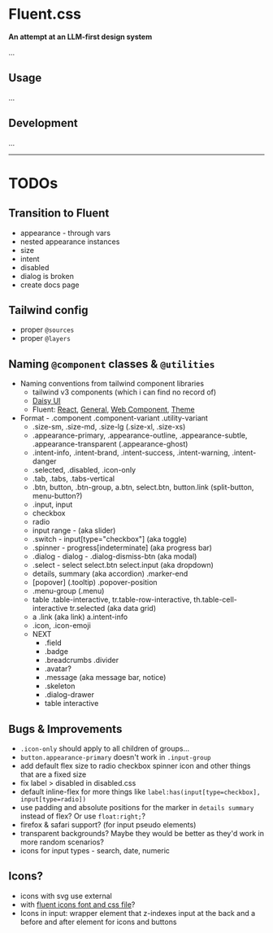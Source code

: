 # Fluent.css

**An attempt at an LLM-first design system**

...

## Usage

...

## Development

...

---

# TODOs

## Transition to Fluent

- appearance - through vars
- nested appearance instances
- size
- intent 
- disabled
- dialog is broken
- create docs page

## Tailwind config
- proper `@sources`
- proper `@layers`

## Naming `@component` classes & `@utilities`

- Naming conventions from tailwind component libraries
  - tailwind v3 components (which i can find no record of)
  - [Daisy UI](https://daisyui.com/)
  - Fluent: [React](https://react.fluentui.dev/), [General](https://fluent2.microsoft.design/), [Web Component](https://web-components.fluentui.dev/), [Theme](https://react.fluentui.dev/iframe.html?viewMode=docs&id=theme-theme-designer--docs)
- Format - .component .component-variant .utility-variant
  - .size-sm, .size-md, .size-lg (.size-xl, .size-xs)
  - .appearance-primary, .appearance-outline, .appearance-subtle, .appearance-transparent (.appearance-ghost)
  - .intent-info, .intent-brand, .intent-success, .intent-warning, .intent-danger
  - .selected, .disabled, .icon-only
  - .tab, .tabs, .tabs-vertical
  - .btn, button, .btn-group, a.btn, select.btn, button.link (split-button, menu-button?)
  - .input, input
  - checkbox
  - radio
  - input range - (aka slider)
  - .switch - input[type="checkbox"] (aka toggle)
  - .spinner - progress[indeterminate] (aka progress bar)
  - .dialog - dialog - .dialog-dismiss-btn (aka modal)
  - .select - select select.btn select.input (aka dropdown)
  - details, summary (aka accordion) .marker-end
  - [popover] (.tooltip) .popover-position
  - .menu-group (.menu)
  - table .table-interactive, tr.table-row-interactive, th.table-cell-interactive tr.selected (aka data grid)
  - a .link (aka link) a.intent-info
  - .icon, .icon-emoji
  - NEXT
    - .field
    - .badge
    - .breadcrumbs .divider
    - .avatar?
    - .message (aka message bar, notice)
    - .skeleton
    - .dialog-drawer
    - table interactive

## Bugs & Improvements

- `.icon-only` should apply to all children of groups...
- `button.appearance-primary` doesn't work in `.input-group`
- add default flex size to radio checkbox spinner icon and other things that are a fixed size
- fix label > disabled in disabled.css
- default inline-flex for more things like `label:has(input[type=checkbox], input[type=radio])`
- use padding and absolute positions for the marker in `details summary` instead of flex? Or use `float:right;`?
- firefox & safari support? (for input pseudo elements)
- transparent backgrounds? Maybe they would be better as they'd work in more random scenarios?
- icons for input types - search, date, numeric

## Icons?

- icons with svg use external
- with [fluent icons font and css file](https://github.com/microsoft/fluentui-system-icons/blob/cd860cfdb9c60f6b731f6164b21e04909b23178e/fonts/FluentSystemIcons-Resizable.css)?
- Icons in input: wrapper element that z-indexes input at the back and a before and after element for icons and buttons
